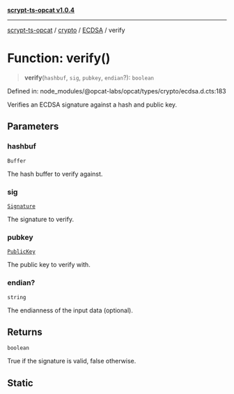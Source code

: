 [**scrypt-ts-opcat v1.0.4**](../../../../../README.md)

***

[scrypt-ts-opcat](../../../../../README.md) / [crypto](../../../README.md) / [ECDSA](../README.md) / verify

# Function: verify()

> **verify**(`hashbuf`, `sig`, `pubkey`, `endian`?): `boolean`

Defined in: node\_modules/@opcat-labs/opcat/types/crypto/ecdsa.d.cts:183

Verifies an ECDSA signature against a hash and public key.

## Parameters

### hashbuf

`Buffer`

The hash buffer to verify against.

### sig

[`Signature`](../../../classes/Signature.md)

The signature to verify.

### pubkey

[`PublicKey`](../../../../../classes/PublicKey.md)

The public key to verify with.

### endian?

`string`

The endianness of the input data (optional).

## Returns

`boolean`

True if the signature is valid, false otherwise.

## Static
